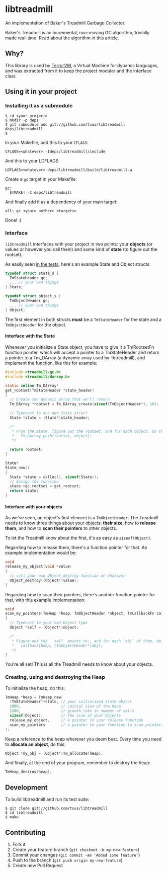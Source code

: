 # libtreadmill

An implementation of Baker's Treadmill Garbage Collector.

Baker's Treadmill is an incremental, non-moving GC algorithm, trivially made real-time. Read about the algorithm [in this article][gc].

## Why?

This library is used by [TerrorVM][terrorvm], a Virtual Machine for dynamic
languages, and was extracted from it to keep the project modular and the
interface clear.

## Using it in your project

### Installing it as a submodule

    $ cd <your_project>
    $ mkdir -p deps
    $ git submodule add git://github.com/txus/libtreadmill deps/libtreadmill
    $ 

In your Makefile, add this to your `CFLAGS`:

    CFLAGS=<whatever> -Ideps/libtreadmill/include

And this to your LDFLAGS:

    LDFLAGS=<whatever> deps/libtreadmill/build/libtreadmill.a

Create a `gc` target in your Makefile:

```make
gc:
  $(MAKE) -C deps/libtreadmill
```

And finally add it as a dependency of your main target:

```make
all: gc <your> <other> <targets>
```

Done! :)

### Interface

`libtreadmill` interfaces with your project in two points: your **objects** (or
values or however you call them) and some kind of **state** (to figure out the
rootset).

As easily seen [in the tests][tests], here's an example State and Object
structs:

```c
typedef struct state_s {
  TmStateHeader gc;
  ... // your own things
} State;

typedef struct object_s {
  TmObjectHeader gc;
  ... // your own things
} Object;
```

The first element in both structs **must** be a `TmStateHeader` for the state
and a `TmObjectHeader` for the object.

#### Interface with the State

Whenever you initialize a State object, you have to give it a TmRootsetFn
function pointer, which will accept a pointer to a TmStateHeader and return a
pointer to a Tm_DArray (a dynamic array used by libtreadmill), and implement the
function, like this for example:

```c
#include <treadmill/gc.h>
#include <treadmill/darray.h>

static inline Tm_DArray*
get_rootset(TmStateHeader *state_header)
{
  // Create the dynamic array that we'll return
  Tm_DArray *rootset = Tm_DArray_create(sizeof(TmObjectHeader*), 10);

  // Typecast to our own State struct
  State *state = (State*)state_header;

  /*
   * From the state, figure out the rootset, and for each object, do this:
   *   Tm_DArray_push(rootset, object);
   */

  return rootset;
}

State*
State_new()
{
  State *state = calloc(1, sizeof(State));
  // Assign the function 
  state->gc.rootset = get_rootset;
  return state;
}
```

#### Interface with your objects

As we've seen, an object's first element is a `TmObjectHeader`. The Treadmill
needs to know three things about your objects: **their size**, how to **release
them**, and how to **scan their pointers** to other objects.

To let the Treadmill know about the first, it's as easy as `sizeof(Object)`.

Regarding how to release them, there's a function pointer for that. An example
implementation would be:

```c
void
release_my_object(void *value)
{
  // call your own Object_destroy function or whatever
  Object_destroy((Object*)value);
}
```

Regarding how to scan their pointers, there's another function pointer for that,
with this example implementation:

```c
void
scan_my_pointers(TmHeap *heap, TmObjectHeader *object, TmCallbackFn callback)
{
  // Typecast to your own Object type
  Object *self = (Object*)object;

  /*
   * Figure out the  `self` points to:, and for each `obj` of them, do this:
   *   callback(heap, (TmObjectHeader*)obj);
   */
}
```

You're all set! This is all the Treadmill needs to know about your objects.

### Creating, using and destroying the Heap

To initialize the heap, do this:

```c
TmHeap *heap = TmHeap_new(
  (TmStateHeader*)state, // your initialized state object
  1000,                  // initial size of the heap
  1500,                  // growth rate in number of cells
  sizeof(Object),        // the size of your Objects
  release_my_object,     // a pointer to your release function
  scan_my_pointers       // a pointer to your function to scan pointers
);
```

Keep a reference to the heap wherever you deem best. Every time you need to
**allocate an object**, do this:

```c
Object *my_obj = (Object*)Tm_allocate(heap);
```

And finally, at the end of your program, remember to destroy the heap:

```c
TmHeap_destroy(heap);
```

## Development

To build libtreadmill and run its test suite:

    $ git clone git://github.com/txus/libtreadmill
    $ cd libtreadmill
    $ make

## Contributing

1. Fork it
2. Create your feature branch (`git checkout -b my-new-feature`)
3. Commit your changes (`git commit -am 'Added some feature'`)
4. Push to the branch (`git push origin my-new-feature`)
5. Create new Pull Request

[gc]: http://www.pipeline.com/~hbaker1/NoMotionGC.html
[terrorvm]: https://github.com/txus/terrorvm
[tests]: https://github.com/txus/libtreadmill/blob/master/tests/gc_tests.c
